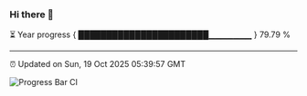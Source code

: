 ### Hi there 👋

⏳ Year progress { ███████████████████████▁▁▁▁▁▁▁ } 79.79 %

---

⏰ Updated on Sun, 19 Oct 2025 05:39:57 GMT

![Progress Bar CI](https://github.com/IshwaranRudhara/GIT-ACTION/workflows/Progress%20Bar%20CI/badge.svg)
